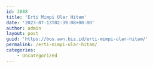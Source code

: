 ```yaml
---
id: 3888
title: 'Erti Mimpi Ular Hitam'
date: '2023-07-13T02:39:08+00:00'
author: admin
layout: post
guid: 'https://bos.awn.biz.id/erti-mimpi-ular-hitam/'
permalink: /erti-mimpi-ular-hitam/
categories:
    - Uncategorized
---
```


